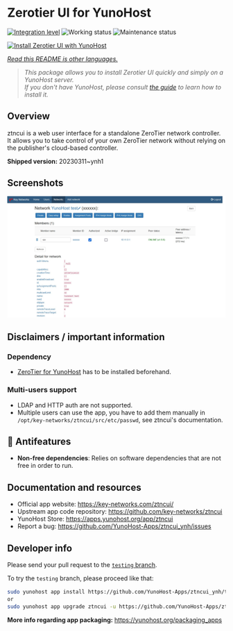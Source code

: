 <!--
N.B.: This README was automatically generated by <https://github.com/YunoHost/apps/tree/master/tools/readme_generator>
It shall NOT be edited by hand.
-->

# Zerotier UI for YunoHost

[![Integration level](https://dash.yunohost.org/integration/ztncui.svg)](https://dash.yunohost.org/appci/app/ztncui) ![Working status](https://ci-apps.yunohost.org/ci/badges/ztncui.status.svg) ![Maintenance status](https://ci-apps.yunohost.org/ci/badges/ztncui.maintain.svg)

[![Install Zerotier UI with YunoHost](https://install-app.yunohost.org/install-with-yunohost.svg)](https://install-app.yunohost.org/?app=ztncui)

*[Read this README is other languages.](./ALL_README.md)*

> *This package allows you to install Zerotier UI quickly and simply on a YunoHost server.*  
> *If you don't have YunoHost, please consult [the guide](https://yunohost.org/install) to learn how to install it.*

## Overview

ztncui is a web user interface for a standalone ZeroTier network controller.
It allows you to take control of your own ZeroTier network without relying on the publisher's cloud-based controller.



**Shipped version:** 20230311~ynh1

## Screenshots

![Screenshot of Zerotier UI](./doc/screenshots/screenshot.jpg)

## Disclaimers / important information

### Dependency

* [ZeroTier for YunoHost](https://github.com/YunoHost-Apps/zerotier_ynh) has to be installed beforehand.

### Multi-users support

 * LDAP and HTTP auth are not supported.
 * Multiple users can use the app, you have to add them manually in `/opt/key-networks/ztncui/src/etc/passwd`, see ztncui's documentation.

## :red_circle: Antifeatures

- **Non-free dependencies**: Relies on software dependencies that are not free in order to run.

## Documentation and resources

- Official app website: <https://key-networks.com/ztncui/>
- Upstream app code repository: <https://github.com/key-networks/ztncui>
- YunoHost Store: <https://apps.yunohost.org/app/ztncui>
- Report a bug: <https://github.com/YunoHost-Apps/ztncui_ynh/issues>

## Developer info

Please send your pull request to the [`testing` branch](https://github.com/YunoHost-Apps/ztncui_ynh/tree/testing).

To try the `testing` branch, please proceed like that:

```bash
sudo yunohost app install https://github.com/YunoHost-Apps/ztncui_ynh/tree/testing --debug
or
sudo yunohost app upgrade ztncui -u https://github.com/YunoHost-Apps/ztncui_ynh/tree/testing --debug
```

**More info regarding app packaging:** <https://yunohost.org/packaging_apps>

